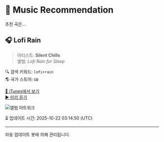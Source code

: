 
# 🎵 Music Recommendation

추천 곡은...

## 🎧 Lofi Rain  
> 아티스트: **Silent Chills**  
> 앨범: _Lofi Rain for Sleep_  

🔍 검색 키워드: `lofi+rain`  
🌎 국가 스토어: `GB`

[🔗 iTunes에서 보기](https://music.apple.com/gb/album/lofi-rain/1576826891?i=1576826892&uo=4)  
[▶️ 미리 듣기](https://audio-ssl.itunes.apple.com/itunes-assets/AudioPreview115/v4/fb/f7/b0/fbf7b0e2-f880-e0cc-a0bd-58cef2f91bfb/mzaf_6910556518126070206.plus.aac.p.m4a)

![앨범 아트워크](https://is1-ssl.mzstatic.com/image/thumb/Music115/v4/36/19/41/361941c4-52b0-6832-53a8-7478fc1fee38/cover_4062851631921.jpg/100x100bb.jpg)

⏳ 업데이트 시간: 2025-10-22 03:14:50 (UTC)

---
자동 업데이트 봇에 의해 관리됩니다.

